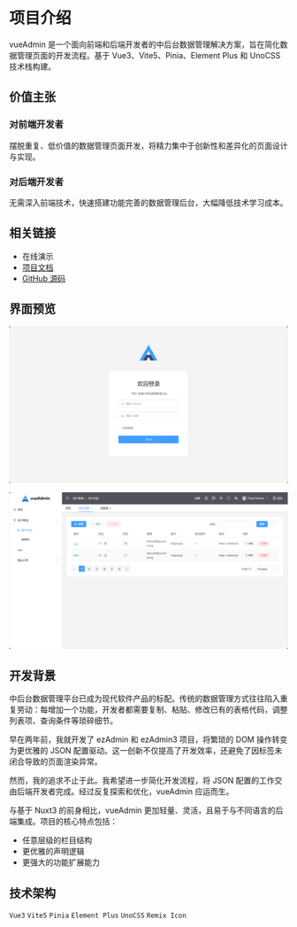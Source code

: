 # 项目介绍

vueAdmin 是一个面向前端和后端开发者的中后台数据管理解决方案，旨在简化数据管理页面的开发流程。基于 Vue3、Vite5、Pinia、Element Plus 和 UnoCSS 技术栈构建。

## 价值主张

### 对前端开发者

摆脱重复、低价值的数据管理页面开发，将精力集中于创新性和差异化的页面设计与实现。

### 对后端开发者

无需深入前端技术，快速搭建功能完善的数据管理后台，大幅降低技术学习成本。

## 相关链接

* 在线演示
* [项目文档](https://vueAdmin.muyi.dev)
* [GitHub 源码]([NMTuan/vueAdmin](https://github.com/nmtuan/vueAdmin))

## 界面预览

![image-20241224142458986](./intro.assets/image-20241224142458986.png)

![image-20241224142726577](./intro.assets/image-20241224142726577.png)

## 开发背景

中后台数据管理平台已成为现代软件产品的标配。传统的数据管理方式往往陷入重复劳动：每增加一个功能，开发者都需要复制、粘贴、修改已有的表格代码，调整列表项、查询条件等琐碎细节。

早在两年前，我就开发了 ezAdmin 和 ezAdmin3 项目，将繁琐的 DOM 操作转变为更优雅的 JSON 配置驱动。这一创新不仅提高了开发效率，还避免了因标签未闭合导致的页面渲染异常。

然而，我的追求不止于此。我希望进一步简化开发流程，将 JSON 配置的工作交由后端开发者完成。经过反复探索和优化，vueAdmin 应运而生。

与基于 Nuxt3 的前身相比，vueAdmin 更加轻量、灵活，且易于与不同语言的后端集成。项目的核心特点包括：

* 任意层级的栏目结构
* 更优雅的声明逻辑
* 更强大的功能扩展能力

## 技术架构

`Vue3` `Vite5` `Pinia` `Element Plus` `UnoCSS` `Remix Icon`